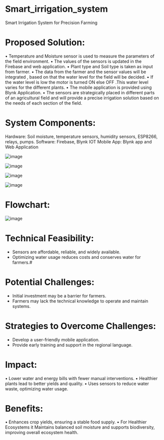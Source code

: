 # Smart_irrigation_system
Smart Irrigation System for Precision Farming

# Proposed Solution:
• Temperature and Moisture sensor is used to measure the parameters of the field environment.
• The values of the sensors is updated in the Firebase and web application.
• Plant type and Soil type is taken as input from farmer.
• The data from the farmer and the sensor values will be integrated , based on that the water level for the field will be decided.
• If the water level is low the motor is turned ON else OFF .This water level varies for the different plants.
• The mobile application is provided using Blynk Application.
• The sensors are strategically placed in different parts of an agricultural field and will provide a precise irrigation solution based on the needs of each section of the field. 

# System Components:
Hardware: Soil moisture, temperature sensors, humidity sensors, ESP8266, relays, pumps.
Software: Firebase, Blynk IOT
Mobile App: Blynk app and Web Application

![image](https://github.com/user-attachments/assets/b582ba9a-45f1-4401-bc4e-a751a56aace6)

![image](https://github.com/user-attachments/assets/0d34a601-d604-4549-a308-d2be4e59415b)

![image](https://github.com/user-attachments/assets/a0e6bf34-9983-434c-bd9e-e3d7d56b847b)

![image](https://github.com/user-attachments/assets/c9dd4f3a-18c7-4019-a858-6178ab9d1967)



# Flowchart:
![image](https://github.com/user-attachments/assets/8dc5b508-7ac9-4cf2-b6d1-bccc5e126658)

# Technical Feasibility:
- Sensors are affordable, reliable, and widely available.
- Optimizing water usage reduces costs and conserves water for farmers.#
# Potential Challenges:
- Initial investment may be a barrier for farmers.
- Farmers may lack the technical knowledge to operate and maintain systems.
# Strategies to Overcome Challenges:
- Develop a user-friendly mobile application.
- Provide early training and support in the regional language.

# Impact:
• Lower water and energy bills with fewer manual interventions.
• Healthier plants lead to better yields and quality.
• Uses sensors to reduce water waste, optimizing water usage.

# Benefits:
• Enhances crop yields, ensuring a stable food supply.
• For Healthier Ecosystems it Maintains balanced soil moisture and supports biodiversity, improving overall ecosystem health.









